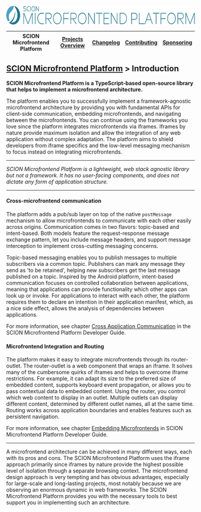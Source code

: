 <a href="/README.md"><img src="/docs/branding/scion-microfrontend-platform-banner.svg" height="50" alt="SCION Microfrontend Platform"></a>

| SCION Microfrontend Platform | [Projects Overview][menu-projects-overview] | [Changelog][menu-changelog] | [Contributing][menu-contributing] | [Sponsoring][menu-sponsoring] |  
| --- | --- | --- | --- | --- |

## [SCION Microfrontend Platform][menu-home] > Introduction

**SCION Microfrontend Platform is a TypeScript-based open-source library that helps to implement a microfrontend architecture.**

The platform enables you to successfully implement a framework-agnostic microfrontend architecture by providing you with fundamental APIs for client-side communication, embedding microfrontends, and navigating between the microfrontends. You can continue using the frameworks you love since the platform integrates microfrontends via iframes. Iframes by nature provide maximum isolation and allow the integration of any web application without complex adaptation. The platform aims to shield developers from iframe specifics and the low-level messaging mechanism to focus instead on integrating microfrontends.

***
*SCION Microfrontend Platform is a lightweight, web stack agnostic library but not a framework. It has no user-facing components, and does not dictate any form of application structure.*
***

#### Cross-microfrontend communication
The platform adds a pub/sub layer on top of the native `postMessage` mechanism to allow microfrontends to communicate with each other easily across origins. Communication comes in two flavors: topic-based and intent-based. Both models feature the request-response message exchange pattern, let you include message headers, and support message interception to implement cross-cutting messaging concerns.

Topic-based messaging enables you to publish messages to multiple subscribers via a common topic. Publishers can mark any message they send as 'to be retained', helping new subscribers get the last message published on a topic. Inspired by the Android platform, intent-based communication focuses on controlled collaboration between applications, meaning that applications can provide functionality which other apps can look up or invoke. For applications to interact with each other, the platform requires them to declare an intention in their application manifest, which, as a nice side effect, allows the analysis of dependencies between applications.

For more information, see chapter [Cross Application Communication][link-developer-guide#cross-application-communication] in the SCION Microfrontend Platform Developer Guide.

#### Microfrontend Integration and Routing
The platform makes it easy to integrate microfrontends through its router-outlet. The router-outlet is a web component that wraps an iframe. It solves many of the cumbersome quirks of iframes and helps to overcome iframe restrictions. For example, it can adapt its size to the preferred size of embedded content, supports keyboard event propagation, or allows you to pass contextual data to embedded content. Using the router, you control which web content to display in an outlet. Multiple outlets can display different content, determined by different outlet names, all at the same time. Routing works across application boundaries and enables features such as persistent navigation.

For more information, see chapter [Embedding Microfrontends][link-developer-guide#embedding-microfrontends] in SCION Microfrontend Platform Developer Guide.

***

A microfrontend architecture can be achieved in many different ways, each with its pros and cons. The SCION Microfrontend Platform uses the iframe approach primarily since iframes by nature provide the highest possible level of isolation through a separate browsing context. The microfrontend design approach is very tempting and has obvious advantages, especially for large-scale and long-lasting projects, most notably because we are observing an enormous dynamic in web frameworks. The SCION Microfrontend Platform provides you with the necessary tools to best support you in implementing such an architecture.

[menu-home]: /README.md
[menu-projects-overview]: /docs/site/projects-overview.md
[menu-changelog]: /docs/site/changelog/changelog.md
[menu-contributing]: /CONTRIBUTING.md
[menu-sponsoring]: /docs/site/sponsoring.md

[link-developer-guide#cross-application-communication]: https://scion-microfrontend-platform-developer-guide.now.sh/#chapter:cross-application-communication
[link-developer-guide#embedding-microfrontends]: https://scion-microfrontend-platform-developer-guide.now.sh/#chapter:embedding-microfrontends
